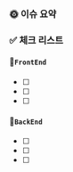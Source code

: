 
<!-- RunTogeher Feature 템플릿 -->

<!-- 제목 : "[type] : title" -->
<!-- 예시 : "[Feat] : 로그인 구현" -->

<!--
<type 종류>
feat : 새로운 기능 구현
fix : 버그, 오류 해결
docs : 문서 수정
style : 포맷, 서식 지정, 세미콜론 누락 등 코드 변경이 없는 경우 (동작에 영향 x)
refactor : 코드 리팩토링
test : 테스트 코드 추가 및 수정
docs : 문서를 수정한 경우, 파일 삭제, 파일명 수정 등 (README 등)
hotfix : Issue나 QA에서 급한 버그 수정에 사용
add : 파일 추가
chore : 빌드 업무 수정, 패키지 매니저 설정 (내부 파일 수정)
-->

### 🌞 이슈 요약
<!-- 이슈에 대한 내용을 간략하게 기술합니다 -->

### ✅ 체크 리스트
<!-- 체크 리스트 타입으로 할 일을 분류합니다 -->
#### :pushpin:`FrontEnd`
 - [ ] 
 - [ ] 
 - [ ] 
#### :pushpin:`BackEnd`
 - [ ] 
 - [ ] 
 - [ ] 
